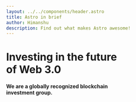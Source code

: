 ```yaml
---
layout: ../../components/header.astro
title: Astro in brief
author: Himanshu
description: Find out what makes Astro awesome!
---
```


# Investing in the future <br /> of Web 3.0

#### We are a globally recognized blockchain <br /> investment group.